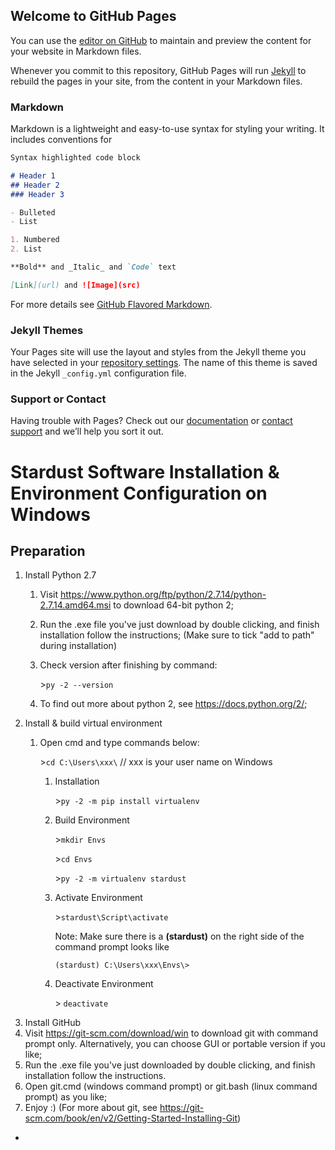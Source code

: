 ## Welcome to GitHub Pages

You can use the [editor on GitHub](https://github.com/LexLuc/LexLuc.github.io/edit/master/README.md) to maintain and preview the content for your website in Markdown files.

Whenever you commit to this repository, GitHub Pages will run [Jekyll](https://jekyllrb.com/) to rebuild the pages in your site, from the content in your Markdown files.

### Markdown

Markdown is a lightweight and easy-to-use syntax for styling your writing. It includes conventions for

```markdown
Syntax highlighted code block

# Header 1
## Header 2
### Header 3

- Bulleted
- List

1. Numbered
2. List

**Bold** and _Italic_ and `Code` text

[Link](url) and ![Image](src)
```

For more details see [GitHub Flavored Markdown](https://guides.github.com/features/mastering-markdown/).

### Jekyll Themes

Your Pages site will use the layout and styles from the Jekyll theme you have selected in your [repository settings](https://github.com/LexLuc/LexLuc.github.io/settings). The name of this theme is saved in the Jekyll `_config.yml` configuration file.

### Support or Contact

Having trouble with Pages? Check out our [documentation](https://help.github.com/categories/github-pages-basics/) or [contact support](https://github.com/contact) and we’ll help you sort it out.

# Stardust Software Installation & Environment Configuration on Windows

## Preparation
1. Install Python 2.7
   1. Visit <https://www.python.org/ftp/python/2.7.14/python-2.7.14.amd64.msi> to download 64-bit python 2;
   2.  Run the .exe file you've just download by double clicking, and finish installation follow the instructions;
       (Make sure to tick "add to path" during installation)
   3. Check version after finishing by command: 
     
      \>`py -2 --version`
   4. To find out more about python 2, see <https://docs.python.org/2/>;
2. Install & build virtual environment
   1. Open cmd and type commands below:
     
      \>```cd C:\Users\xxx\``` // xxx is your user name on Windows
      1. Installation
      
         \>```py -2 -m pip install virtualenv```
        
      2. Build Environment
        
         \>```mkdir Envs```
        
         \>`cd Envs`
        
         \>`py -2 -m virtualenv stardust`
      3. Activate Environment
      
         \>`stardust\Script\activate`
        
         Note: Make sure there is a **(stardust)** on the right side of the command prompt looks like 
         
         `(stardust) C:\Users\xxx\Envs\>`
        
        
      4. Deactivate Environment
         
         \> `deactivate`
3. Install GitHub
  1. Visit <https://git-scm.com/download/win> to download git with command prompt only. Alternatively, you can choose GUI or portable version if you like;
  2. Run the .exe file you've just downloaded by double clicking, and finish installation follow the instructions.
  3. Open git.cmd (windows command prompt) or git.bash (linux command prompt) as you like;
  4. Enjoy :) (For more about git, see <https://git-scm.com/book/en/v2/Getting-Started-Installing-Git>)
+
